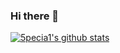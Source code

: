 ### Hi there 👋

<!--
**5pecia1/5pecia1** is a ✨ _special_ ✨ repository because its `README.md` (this file) appears on your GitHub profile.

Here are some ideas to get you started:

- 🔭 I’m currently working on ...
- 🌱 I’m currently learning ...
- 👯 I’m looking to collaborate on ...
- 🤔 I’m looking for help with ...
- 💬 Ask me about ...
- 📫 How to reach me: ...
- 😄 Pronouns: ...
- ⚡ Fun fact: ...
-->

[![5pecia1's github stats](https://github-readme-stats.vercel.app/api?username=5pecia1)](https://github.com/anuraghazra/github-readme-stats)


